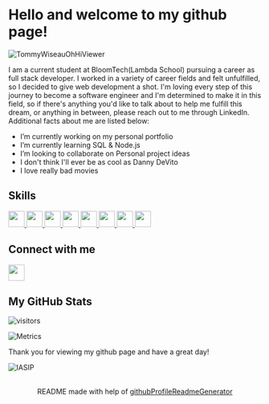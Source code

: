 <h1>Hello and welcome to my github page!</h1>

![TommyWiseauOhHiViewer](https://user-images.githubusercontent.com/54086466/173104380-2f229122-d43b-4ee0-8ee0-3135eb114465.gif)

<p>I am a current student at BloomTech(Lambda School) pursuing a career as full stack developer. I worked in a variety of career fields and felt unfulfilled, so I decided to give web development a shot. I'm loving every step of this journey to become a software engineer and I'm determined to make it in this field, so if there's anything you'd like to talk about to help me fulfill this dream, or anything in between, please reach out to me through LinkedIn. Additional facts about me are listed below:
<ul>
  <li>I’m currently working on my personal portfolio</li>
  <li>I’m currently learning SQL & Node.js</li>
  <li>I’m looking to collaborate on Personal project ideas</li>
  <li>I don't think I'll ever be as cool as Danny DeVito</li>
  <li>I love really bad movies</li>
</ul>
<h2>Skills</h2>
<a href= https://github.com/MaxwellChrist?tab=repositories&q=&type=&language=reactjs&sort= > <img width ='32px' src ='https://raw.githubusercontent.com/rahulbanerjee26/githubAboutMeGenerator/main/icons/reactjs.svg'> </a>
<a href= https://github.com/MaxwellChrist?tab=repositories&q=&type=&language=javascript&sort= > <img width ='32px' src ='https://raw.githubusercontent.com/rahulbanerjee26/githubAboutMeGenerator/main/icons/javascript.svg'> </a>
<a href= https://github.com/MaxwellChrist?tab=repositories&q=&type=&language=sqlite&sort= > <img width ='32px' src ='https://raw.githubusercontent.com/rahulbanerjee26/githubAboutMeGenerator/main/icons/sqlite.svg'> </a>
<a href= https://github.com/MaxwellChrist?tab=repositories&q=&type=&language=html&sort= > <img width ='32px' src ='https://raw.githubusercontent.com/rahulbanerjee26/githubAboutMeGenerator/main/icons/html.svg'> </a>
<a href= https://github.com/MaxwellChrist?tab=repositories&q=&type=&language=redux&sort= > <img width ='32px' src ='https://raw.githubusercontent.com/rahulbanerjee26/githubAboutMeGenerator/main/icons/redux.svg'> </a>
<a href= https://github.com/MaxwellChrist?tab=repositories&q=&type=&language=css&sort= > <img width ='32px' src ='https://raw.githubusercontent.com/rahulbanerjee26/githubAboutMeGenerator/main/icons/css.svg'> </a>
<a href= https://github.com/MaxwellChrist?tab=repositories&q=&type=&language=express&sort= > <img width ='32px' src ='https://raw.githubusercontent.com/rahulbanerjee26/githubAboutMeGenerator/main/icons/express.svg'> </a>
<a href= https://github.com/MaxwellChrist?tab=repositories&q=&type=&language=cypress&sort= > <img width ='32px' src ='https://raw.githubusercontent.com/rahulbanerjee26/githubAboutMeGenerator/main/icons/cypress.svg'> </a>

<h2>Connect with me</h2>
<a href = 'https://www.linkedin.com/in/Maxwell Christ'> <img width = '32px' align= 'center' src="https://raw.githubusercontent.com/rahulbanerjee26/githubAboutMeGenerator/main/icons/linked-in-alt.svg"/></a> 

<h2> My GitHub Stats</h2>
<p align='center'>

![visitors](https://visitor-badge.glitch.me/badge?page_id=MaxwellChrist.MaxwellChrist)

</p>

![Metrics](https://metrics.lecoq.io/MaxwellChrist?template=terminal&base.header=0&base.activity=0&base.repositories=0&base.metadata=0&languages=1&languages.limit=8&languages.colors=github&languages.threshold=0%25&config.timezone=America%2FToronto)

<p>Thank you for viewing my github page and have a great day!</p>
  
![IASIP](https://user-images.githubusercontent.com/54086466/172971021-d7957228-0f0f-4044-909c-03b646d740fd.gif)
  
<br>
<footer align='center'>README made with help of <a href='https://github.com/rahulbanerjee26/githubProfileReadmeGenerator'>githubProfileReadmeGenerator</a> </footer>
